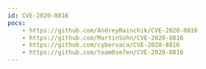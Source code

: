 ```yaml
---
id: CVE-2020-8816
pocs:
    - https://github.com/AndreyRainchik/CVE-2020-8816
    - https://github.com/MartinSohn/CVE-2020-8816
    - https://github.com/cybervaca/CVE-2020-8816
    - https://github.com/team0se7en/CVE-2020-8816
---
```

